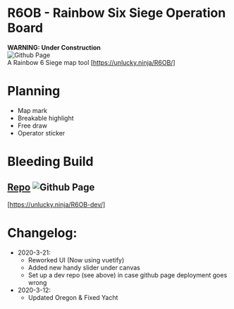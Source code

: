 # R6OB - Rainbow Six Siege Operation Board
**WARNING: Under Construction**  
![Github Page](https://github.com/UnluckyNinja/R6OB/workflows/Github%20Page/badge.svg)  
A Rainbow 6 Siege map tool
[https://unlucky.ninja/R6OB/]

# Planning

* Map mark
* Breakable highlight
* Free draw
* Operator sticker

# Bleeding Build

## [Repo](https://github.com/UnluckyNinja/R6OB-dev/) ![Github Page](https://github.com/UnluckyNinja/R6OB-dev/workflows/Github%20Page/badge.svg)  
[https://unlucky.ninja/R6OB-dev/]

# Changelog: 

* 2020-3-21: 
  * Reworked UI (Now using vuetify)
  * Added new handy slider under canvas
  * Set up a dev repo (see above) in case github page deployment goes wrong
* 2020-3-12: 
  * Updated Oregon & Fixed Yacht 
